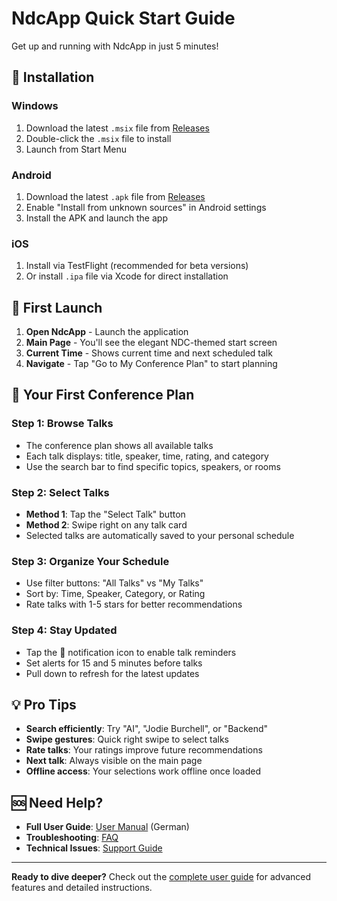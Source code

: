 # NdcApp Quick Start Guide

Get up and running with NdcApp in just 5 minutes!

## 📱 Installation

### Windows
1. Download the latest `.msix` file from [Releases](https://github.com/rsutter98/NdcApp/releases)
2. Double-click the `.msix` file to install
3. Launch from Start Menu

### Android
1. Download the latest `.apk` file from [Releases](https://github.com/rsutter98/NdcApp/releases)
2. Enable "Install from unknown sources" in Android settings
3. Install the APK and launch the app

### iOS
1. Install via TestFlight (recommended for beta versions)
2. Or install `.ipa` file via Xcode for direct installation

## 🚀 First Launch

1. **Open NdcApp** - Launch the application
2. **Main Page** - You'll see the elegant NDC-themed start screen
3. **Current Time** - Shows current time and next scheduled talk
4. **Navigate** - Tap "Go to My Conference Plan" to start planning

## 📅 Your First Conference Plan

### Step 1: Browse Talks
- The conference plan shows all available talks
- Each talk displays: title, speaker, time, rating, and category
- Use the search bar to find specific topics, speakers, or rooms

### Step 2: Select Talks
- **Method 1**: Tap the "Select Talk" button
- **Method 2**: Swipe right on any talk card
- Selected talks are automatically saved to your personal schedule

### Step 3: Organize Your Schedule  
- Use filter buttons: "All Talks" vs "My Talks"
- Sort by: Time, Speaker, Category, or Rating
- Rate talks with 1-5 stars for better recommendations

### Step 4: Stay Updated
- Tap the 🔔 notification icon to enable talk reminders
- Set alerts for 15 and 5 minutes before talks
- Pull down to refresh for the latest updates

## 💡 Pro Tips

- **Search efficiently**: Try "AI", "Jodie Burchell", or "Backend"
- **Swipe gestures**: Quick right swipe to select talks
- **Rate talks**: Your ratings improve future recommendations
- **Next talk**: Always visible on the main page
- **Offline access**: Your selections work offline once loaded

## 🆘 Need Help?

- **Full User Guide**: [User Manual](../BENUTZERHANDBUCH.md) (German)
- **Troubleshooting**: [FAQ](FAQ.md)
- **Technical Issues**: [Support Guide](../README.md#-support--community)

---

**Ready to dive deeper?** Check out the [complete user guide](README.md) for advanced features and detailed instructions.